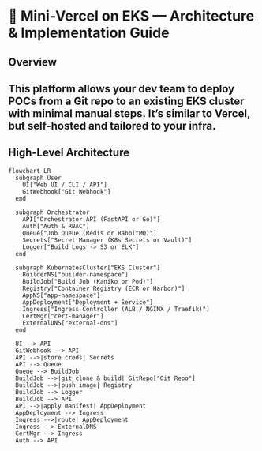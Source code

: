# 🚀 Mini-Vercel on EKS — Architecture & Implementation Guide
## Overview
This platform allows your dev team to deploy POCs from a Git repo to an existing EKS cluster with minimal manual steps.
It’s similar to Vercel, but self-hosted and tailored to your infra.
----
## High-Level Architecture
```mermaid
flowchart LR
  subgraph User
    UI["Web UI / CLI / API"]
    GitWebhook["Git Webhook"]
  end

  subgraph Orchestrator
    API["Orchestrator API (FastAPI or Go)"]
    Auth["Auth & RBAC"]
    Queue["Job Queue (Redis or RabbitMQ)"]
    Secrets["Secret Manager (K8s Secrets or Vault)"]
    Logger["Build Logs -> S3 or ELK"]
  end

  subgraph KubernetesCluster["EKS Cluster"]
    BuilderNS["builder-namespace"]
    BuildJob["Build Job (Kaniko or Pod)"]
    Registry["Container Registry (ECR or Harbor)"]
    AppNS["app-namespace"]
    AppDeployment["Deployment + Service"]
    Ingress["Ingress Controller (ALB / NGINX / Traefik)"]
    CertMgr["cert-manager"]
    ExternalDNS["external-dns"]
  end

  UI --> API
  GitWebhook --> API
  API -->|store creds| Secrets
  API --> Queue
  Queue --> BuildJob
  BuildJob -->|git clone & build| GitRepo["Git Repo"]
  BuildJob -->|push image| Registry
  BuildJob --> Logger
  BuildJob --> API
  API -->|apply manifest| AppDeployment
  AppDeployment --> Ingress
  Ingress -->|route| AppDeployment
  Ingress --> ExternalDNS
  CertMgr --> Ingress
  Auth --> API

```
